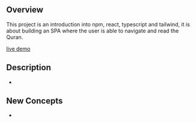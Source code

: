 ## Overview

This project is an introduction into npm, react, typescript and tailwind, it is about building an SPA where the user is able to navigate and read the Quran.

[live demo]()

## Description

-   
## New Concepts

-   